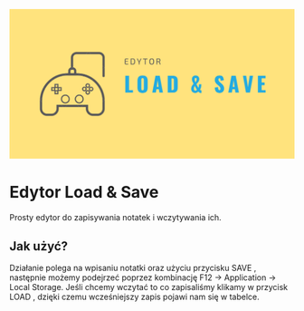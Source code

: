 ![editor](./gh/editor.png)

# Edytor Load & Save 

Prosty edytor do zapisywania notatek i wczytywania ich.

## Jak użyć?

Działanie polega na wpisaniu notatki oraz użyciu przycisku SAVE , następnie możemy podejrzeć poprzez kombinację F12 -> Application -> Local Storage.
Jeśli chcemy wczytać to co zapisaliśmy klikamy w przycisk LOAD , dzięki czemu wcześniejszy zapis pojawi nam się w tabelce.


